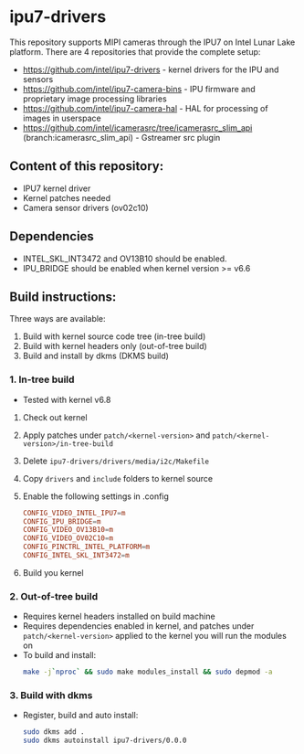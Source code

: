 # ipu7-drivers

This repository supports MIPI cameras through the IPU7 on Intel Lunar Lake platform.
There are 4 repositories that provide the complete setup:

- https://github.com/intel/ipu7-drivers - kernel drivers for the IPU and sensors
- https://github.com/intel/ipu7-camera-bins - IPU firmware and proprietary image processing libraries
- https://github.com/intel/ipu7-camera-hal - HAL for processing of images in userspace
- https://github.com/intel/icamerasrc/tree/icamerasrc_slim_api (branch:icamerasrc_slim_api) - Gstreamer src plugin


## Content of this repository:
- IPU7 kernel driver
- Kernel patches needed
- Camera sensor drivers (ov02c10)

## Dependencies
- INTEL_SKL_INT3472 and OV13B10 should be enabled.
- IPU_BRIDGE should be enabled when kernel version >= v6.6

## Build instructions:
Three ways are available:
1. Build with kernel source code tree (in-tree build)
2. Build with kernel headers only (out-of-tree build)
3. Build and install by dkms (DKMS build)

### 1. In-tree build
- Tested with kernel v6.8
1. Check out kernel
2. Apply patches under `patch/<kernel-version>` and `patch/<kernel-version>/in-tree-build`
3. Delete `ipu7-drivers/drivers/media/i2c/Makefile`
4. Copy `drivers` and `include` folders to kernel source

5. Enable the following settings in .config
	```conf
	CONFIG_VIDEO_INTEL_IPU7=m
	CONFIG_IPU_BRIDGE=m
	CONFIG_VIDEO_OV13B10=m
	CONFIG_VIDEO_OV02C10=m
	CONFIG_PINCTRL_INTEL_PLATFORM=m
	CONFIG_INTEL_SKL_INT3472=m
	```
6. Build you kernel

### 2. Out-of-tree build
- Requires kernel headers installed on build machine
- Requires dependencies enabled in kernel, and patches under `patch/<kernel-version>` applied to the kernel you will run the modules on
- To build and install:
	```sh
	make -j`nproc` && sudo make modules_install && sudo depmod -a
	```

### 3. Build with dkms

- Register, build and auto install:
	```sh
	sudo dkms add .
	sudo dkms autoinstall ipu7-drivers/0.0.0
	```

